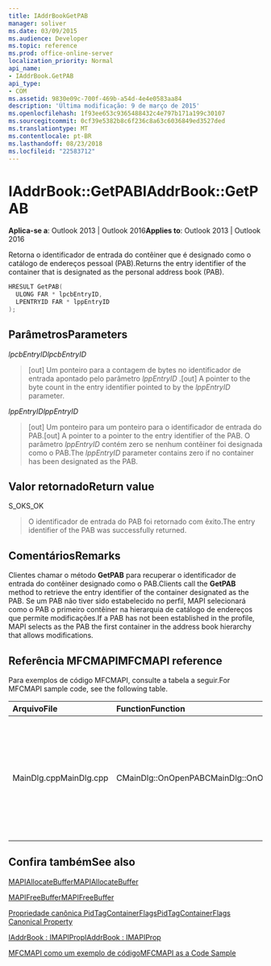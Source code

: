 ```yaml
---
title: IAddrBookGetPAB
manager: soliver
ms.date: 03/09/2015
ms.audience: Developer
ms.topic: reference
ms.prod: office-online-server
localization_priority: Normal
api_name:
- IAddrBook.GetPAB
api_type:
- COM
ms.assetid: 9830e09c-700f-469b-a54d-4e4e0583aa84
description: 'Última modificação: 9 de março de 2015'
ms.openlocfilehash: 1f93ee653c9365488432c4e797b171a199c30107
ms.sourcegitcommit: 0cf39e5382b8c6f236c8a63c6036849ed3527ded
ms.translationtype: MT
ms.contentlocale: pt-BR
ms.lasthandoff: 08/23/2018
ms.locfileid: "22583712"
---
```

# <a name="iaddrbookgetpab"></a><span data-ttu-id="677c0-103">IAddrBook::GetPAB</span><span class="sxs-lookup"><span data-stu-id="677c0-103">IAddrBook::GetPAB</span></span>

  
  
<span data-ttu-id="677c0-104">**Aplica-se a**: Outlook 2013 | Outlook 2016</span><span class="sxs-lookup"><span data-stu-id="677c0-104">**Applies to**: Outlook 2013 | Outlook 2016</span></span> 
  
<span data-ttu-id="677c0-105">Retorna o identificador de entrada do contêiner que é designado como o catálogo de endereços pessoal (PAB).</span><span class="sxs-lookup"><span data-stu-id="677c0-105">Returns the entry identifier of the container that is designated as the personal address book (PAB).</span></span>
  
```cpp
HRESULT GetPAB(
  ULONG FAR * lpcbEntryID,
  LPENTRYID FAR * lppEntryID
);
```

## <a name="parameters"></a><span data-ttu-id="677c0-106">Parâmetros</span><span class="sxs-lookup"><span data-stu-id="677c0-106">Parameters</span></span>

 <span data-ttu-id="677c0-107">_lpcbEntryID_</span><span class="sxs-lookup"><span data-stu-id="677c0-107">_lpcbEntryID_</span></span>
  
> <span data-ttu-id="677c0-108">[out] Um ponteiro para a contagem de bytes no identificador de entrada apontado pelo parâmetro _lppEntryID_ .</span><span class="sxs-lookup"><span data-stu-id="677c0-108">[out] A pointer to the byte count in the entry identifier pointed to by the  _lppEntryID_ parameter.</span></span> 
    
 <span data-ttu-id="677c0-109">_lppEntryID_</span><span class="sxs-lookup"><span data-stu-id="677c0-109">_lppEntryID_</span></span>
  
> <span data-ttu-id="677c0-110">[out] Um ponteiro para um ponteiro para o identificador de entrada do PAB.</span><span class="sxs-lookup"><span data-stu-id="677c0-110">[out] A pointer to a pointer to the entry identifier of the PAB.</span></span> <span data-ttu-id="677c0-111">O parâmetro _lppEntryID_ contém zero se nenhum contêiner foi designada como o PAB.</span><span class="sxs-lookup"><span data-stu-id="677c0-111">The  _lppEntryID_ parameter contains zero if no container has been designated as the PAB.</span></span> 
    
## <a name="return-value"></a><span data-ttu-id="677c0-112">Valor retornado</span><span class="sxs-lookup"><span data-stu-id="677c0-112">Return value</span></span>

<span data-ttu-id="677c0-113">S_OK</span><span class="sxs-lookup"><span data-stu-id="677c0-113">S_OK</span></span> 
  
> <span data-ttu-id="677c0-114">O identificador de entrada do PAB foi retornado com êxito.</span><span class="sxs-lookup"><span data-stu-id="677c0-114">The entry identifier of the PAB was successfully returned.</span></span>
    
## <a name="remarks"></a><span data-ttu-id="677c0-115">Comentários</span><span class="sxs-lookup"><span data-stu-id="677c0-115">Remarks</span></span>

<span data-ttu-id="677c0-116">Clientes chamar o método **GetPAB** para recuperar o identificador de entrada do contêiner designado como o PAB.</span><span class="sxs-lookup"><span data-stu-id="677c0-116">Clients call the **GetPAB** method to retrieve the entry identifier of the container designated as the PAB.</span></span> <span data-ttu-id="677c0-117">Se um PAB não tiver sido estabelecido no perfil, MAPI selecionará como o PAB o primeiro contêiner na hierarquia de catálogo de endereços que permite modificações.</span><span class="sxs-lookup"><span data-stu-id="677c0-117">If a PAB has not been established in the profile, MAPI selects as the PAB the first container in the address book hierarchy that allows modifications.</span></span> 
  
## <a name="mfcmapi-reference"></a><span data-ttu-id="677c0-118">Referência MFCMAPI</span><span class="sxs-lookup"><span data-stu-id="677c0-118">MFCMAPI reference</span></span>

<span data-ttu-id="677c0-119">Para exemplos de código MFCMAPI, consulte a tabela a seguir.</span><span class="sxs-lookup"><span data-stu-id="677c0-119">For MFCMAPI sample code, see the following table.</span></span>
  
|<span data-ttu-id="677c0-120">**Arquivo**</span><span class="sxs-lookup"><span data-stu-id="677c0-120">**File**</span></span>|<span data-ttu-id="677c0-121">**Function**</span><span class="sxs-lookup"><span data-stu-id="677c0-121">**Function**</span></span>|<span data-ttu-id="677c0-122">**Comment**</span><span class="sxs-lookup"><span data-stu-id="677c0-122">**Comment**</span></span>|
|:-----|:-----|:-----|
|<span data-ttu-id="677c0-123">MainDlg.cpp</span><span class="sxs-lookup"><span data-stu-id="677c0-123">MainDlg.cpp</span></span>  <br/> |<span data-ttu-id="677c0-124">CMainDlg::OnOpenPAB</span><span class="sxs-lookup"><span data-stu-id="677c0-124">CMainDlg::OnOpenPAB</span></span>  <br/> |<span data-ttu-id="677c0-125">MFCMAPI usa o método **GetPAB** para obter a ID do catálogo de endereços pessoal do usuário.</span><span class="sxs-lookup"><span data-stu-id="677c0-125">MFCMAPI uses the **GetPAB** method to get the ID for the user's personal address book.</span></span>  <br/> |
   
## <a name="see-also"></a><span data-ttu-id="677c0-126">Confira também</span><span class="sxs-lookup"><span data-stu-id="677c0-126">See also</span></span>



[<span data-ttu-id="677c0-127">MAPIAllocateBuffer</span><span class="sxs-lookup"><span data-stu-id="677c0-127">MAPIAllocateBuffer</span></span>](mapiallocatebuffer.md)
  
[<span data-ttu-id="677c0-128">MAPIFreeBuffer</span><span class="sxs-lookup"><span data-stu-id="677c0-128">MAPIFreeBuffer</span></span>](mapifreebuffer.md)
  
[<span data-ttu-id="677c0-129">Propriedade canônica PidTagContainerFlags</span><span class="sxs-lookup"><span data-stu-id="677c0-129">PidTagContainerFlags Canonical Property</span></span>](pidtagcontainerflags-canonical-property.md)
  
[<span data-ttu-id="677c0-130">IAddrBook : IMAPIProp</span><span class="sxs-lookup"><span data-stu-id="677c0-130">IAddrBook : IMAPIProp</span></span>](iaddrbookimapiprop.md)


[<span data-ttu-id="677c0-131">MFCMAPI como um exemplo de código</span><span class="sxs-lookup"><span data-stu-id="677c0-131">MFCMAPI as a Code Sample</span></span>](mfcmapi-as-a-code-sample.md)

